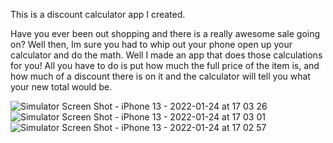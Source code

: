 This is a discount calculator app I created.

Have you ever been out shopping and there is a really awesome sale going on? Well then, Im sure you had to whip out your phone open up your calculator and do the math. Well I made an app that does those calculations for you! All you have to do is put how much the full price of the item is, and how much of a discount there is on it and the calculator will tell you what your new total would be.

![Simulator Screen Shot - iPhone 13 - 2022-01-24 at 17 03 26](https://user-images.githubusercontent.com/88692767/150872623-aad89d3a-eb7e-4531-a8d7-64d59eabf600.png)
![Simulator Screen Shot - iPhone 13 - 2022-01-24 at 17 03 01](https://user-images.githubusercontent.com/88692767/150872625-1533bd3c-574b-43fb-b70c-adb402e65b75.png)
![Simulator Screen Shot - iPhone 13 - 2022-01-24 at 17 02 57](https://user-images.githubusercontent.com/88692767/150872626-14ac1c35-dbab-4c94-bb27-19a79a9d8e9e.png)

              

